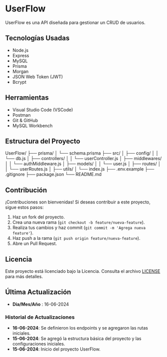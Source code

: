# UserFlow

UserFlow es una API diseñada para gestionar un CRUD de usuarios.

## Tecnologías Usadas

- Node.js
- Express
- MySQL
- Prisma
- Morgan
- JSON Web Token (JWT)
- Bcrypt

## Herramientas

- Visual Studio Code (VSCode)
- Postman
- Git & GitHub
- MySQL Workbench

## Estructura del Proyecto

UserFlow/
├── prisma/
│ └── schema.prisma
├── src/
│ ├── config/
│ │ └── db.js
│ ├── controllers/
│ │ └── userController.js
│ ├── middlewares/
│ │ └── authMiddleware.js
│ ├── models/
│ │ └── user.js
│ ├── routes/
│ │ └── userRoutes.js
│ ├── utils/
│ └── index.js
├── .env.example
├── .gitignore
├── package.json
└── README.md

## Contribución

¡Contribuciones son bienvenidas! Si deseas contribuir a este proyecto, sigue estos pasos:

1. Haz un fork del proyecto.
2. Crea una nueva rama (`git checkout -b feature/nueva-feature`).
3. Realiza tus cambios y haz commit (`git commit -m 'Agrega nueva feature'`).
4. Haz push a la rama (`git push origin feature/nueva-feature`).
5. Abre un Pull Request.

## Licencia

Este proyecto está licenciado bajo la Licencia. Consulta el archivo [LICENSE](LICENSE) para más detalles.

## Última Actualización

- **Dia/Mes/Año** : 16-06-2024

### Historial de Actualizaciones

- **16-06-2024**: Se definieron los endpoints y se agregaron las rutas iniciales.
- **15-06-2024**: Se agregó la estructura básica del proyecto y las configuraciones iniciales.
- **15-06-2024**: Inicio del proyecto UserFlow.
